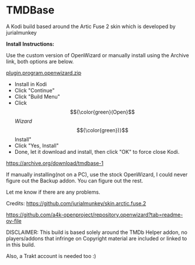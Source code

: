 # TMDBase
A Kodi build based around the Artic Fuse 2 skin which is developed by jurialmunkey

**Install Instructions:**

Use the custom version of OpenWizard or manually install using the Archive link, both options are below.

[plugin.program.openwizard.zip](https://github.com/user-attachments/files/17988163/plugin.program.openwizard.zip)

- Install in Kodi
- Click "Continue"
- Click "Build Menu"
- Click $${\color{green}(Open}$$*Wizard*$${\color{green})}$$ Install"
- Click "Yes, Install"
- Done, let it download and install, then click "OK" to force close Kodi.

https://archive.org/download/tmdbase-1

If manually installing(not on a PC), use the stock OpenWizard, I could never figure out the Backup addon. You can figure out the rest.

Let me know if there are any problems.

Credits:
https://github.com/jurialmunkey/skin.arctic.fuse.2

https://github.com/a4k-openproject/repository.openwizard?tab=readme-ov-file

DISCLAIMER: This build is based solely around the TMDb Helper addon, no players/addons that infringe on Copyright material are included or linked to in this build. 

Also, a Trakt account is needed too :)
